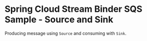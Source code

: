 # Spring Cloud Stream Binder SQS Sample - Source and Sink

Producing message using `Source` and consuming with `Sink`. 
